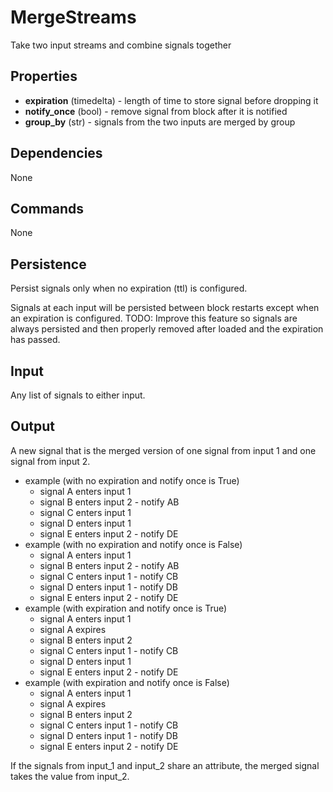 MergeStreams
============

Take two input streams and combine signals together

Properties
----------
- **expiration** (timedelta) - length of time to store signal before dropping it
- **notify_once** (bool) - remove signal from block after it is notified
- **group_by** (str) - signals from the two inputs are merged by group

Dependencies
------------
None

Commands
--------
None

Persistence
-----------

Persist signals only when no expiration (ttl) is configured.

Signals at each input will be persisted between block restarts except when an expiration is configured. TODO: Improve this feature so signals are always persisted and then properly removed after loaded and the expiration has passed.

Input
-----
Any list of signals to either input.

Output
------
A new signal that is the merged version of one signal from input 1 and one signal from input 2.

- example (with no expiration and notify once is True)
  - signal A enters input 1
  - signal B enters input 2 - notify AB
  - signal C enters input 1
  - signal D enters input 1
  - signal E enters input 2 - notify DE
- example (with no expiration and notify once is False)
  - signal A enters input 1
  - signal B enters input 2 - notify AB
  - signal C enters input 1 - notify CB
  - signal D enters input 1 - notify DB
  - signal E enters input 2 - notify DE
- example (with expiration and notify once is True)
  - signal A enters input 1
  - signal A expires
  - signal B enters input 2
  - signal C enters input 1 - notify CB
  - signal D enters input 1
  - signal E enters input 2 - notify DE
- example (with expiration and notify once is False)
  - signal A enters input 1
  - signal A expires
  - signal B enters input 2
  - signal C enters input 1 - notify CB
  - signal D enters input 1 - notify DB
  - signal E enters input 2 - notify DE

If the signals from input_1 and input_2 share an attribute, the merged signal takes the value from input_2.
